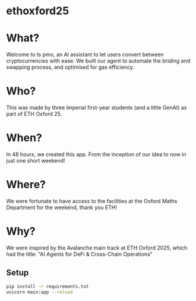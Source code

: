 # ethoxford25

# What?
Welcome to ts pmo, an AI assistant to let users convert between cryptocurrencies with ease.
We built our agent to automate the briding and swapping process, and optimised for gas efficiency.

# Who?
This was made by three Imperial first-year students (and a little GenAI) as part of ETH Oxford 25.

# When?
In 48 hours, we created this app. From the inception of our idea to now in just one short weekend!

# Where?
We were fortunate to have access to the facilities at the Oxford Maths Department for the weekend, thank you ETH!

# Why?
We were inspired by the Avalanche main track at ETH Oxford 2025, which had the title: "AI Agents for DeFi & Cross-Chain Operations"

## Setup
```bash
pip install -r requirements.txt
uvicorn main:app --reload
